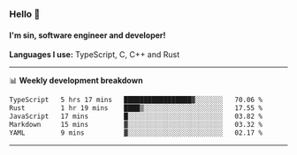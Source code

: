 ### Hello 👋
#### I'm sin, software engineer and developer!

**Languages I use:** TypeScript, C, C++ and Rust

---
📊 **Weekly development breakdown**

<!--START_SECTION:waka-->

```txt
TypeScript   5 hrs 17 mins   █████████████████▓░░░░░░░   70.06 %
Rust         1 hr 19 mins    ████▒░░░░░░░░░░░░░░░░░░░░   17.55 %
JavaScript   17 mins         █░░░░░░░░░░░░░░░░░░░░░░░░   03.82 %
Markdown     15 mins         ▓░░░░░░░░░░░░░░░░░░░░░░░░   03.32 %
YAML         9 mins          ▓░░░░░░░░░░░░░░░░░░░░░░░░   02.17 %
```

<!--END_SECTION:waka-->

---
